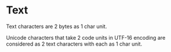 # Text

Text characters are 2 bytes as 1 char unit.

Unicode characters that take 2 code units in UTF-16 encoding are considered as 2 text characters with each as 1 char unit.